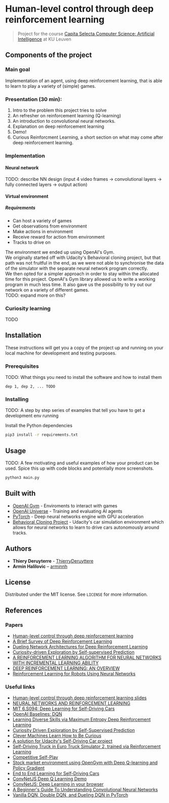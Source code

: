#  Human-level control through deep reinforcement learning
> Project for the course [Capita Selecta Computer Science: Artificial Intelligence](https://onderwijsaanbod.kuleuven.be/syllabi/e/H05N0AE.htm#activetab=doelstellingen_idm1514848) at KU Leuven

## Components of the project

### Main goal
Implementation of an agent, using deep reinforcement learning, that is able to learn to play a variety of (simple) games.

### Presentation (30 min):
1. Intro to the problem this project tries to solve
2. An refresher on reinforcement learning (Q-learning)
3. An introduction to convolutional neural networks.
4. Explanation on deep reinforcement learning
5. Demo!
6. Curious Reinforcment Learning, a short section on what may come after deep reinforcement learning.

### Implementation

#### Neural network
TODO: describe NN design (input 4 video frames -> convolutional layers -> fully connected layers -> output action)

#### Virtual environment

##### Requirements
* Can host a variety of games
* Get observations from environment
* Make actions in environment
* Receive reward for action from environment
* Tracks to drive on

The environment we ended up using OpenAI's Gym.  
We originally started off with Udacity's Behavioral cloning project, but that path was not fruitful in the end, as we were not able to synchronise the data of the simulator with the separate neural network program correctly.  
We then opted for a simpler approach in order to stay within the allocated time for this project. OpenAI's Gym library allowed us to write a working program in much less time. It also gave us the possibility to try out our network on a variety of different games.  
TODO: expand more on this?

### Curiosity learning
TODO

## Installation
These instructions will get you a copy of the project up and running on your local machine for development and testing purposes.

### Prerequisites
TODO: What things you need to install the software and how to install them

    dep 1, dep 2, ... TODO

### Installing
TODO: A step by step series of examples that tell you have to get a development env running

Install the Python dependencies
```sh
pip3 install -r requirements.txt
```

## Usage
TODO: A few motivating and useful examples of how your product can be used. Spice this up with code blocks and potentially more screenshots.

```sh
python3 main.py
```

## Built with
* [OpenAI Gym](https://github.com/openai/gym) - Enviroments to interact with games
* [OpenAI Universe](https://github.com/openai/universe) - Training and evaluating AI agents
* [PyTorch](https://github.com/pytorch/pytorch) - Deep neural networks engine with GPU acceleration
* [Behavioral Cloning Project](https://github.com/udacity/CarND-Behavioral-Cloning-P3) - Udacity's car simulation environment which allows for neural networks to learn to drive cars autonomously around tracks.

## Authors
* **Thiery Deruyterre** - [ThierryDeruyttere](https://github.com/ThierryDeruyttere)
* **Armin Halilovic** – [arminnh](http://github.com/arminnh/)

## License
Distributed under the MIT license. See ``LICENSE`` for more information.

## References

### Papers
- [Human-level control through deep reinforcement learning](https://deepmind.com/research/publications/human-level-control-through-deep-reinforcement-learning/)
- [A Brief Survey of Deep Reinforcement Learning](https://arxiv.org/abs/1708.05866)
- [Dueling Network Architectures for Deep Reinforcement Learning](https://arxiv.org/abs/1511.06581)
- [Curiosity-driven Exploration by Self-supervised Prediction](https://arxiv.org/pdf/1705.05363.pdf)
- [A REINFORCEMENT LEARNING ALGORITHM FOR NEURAL NETWORKS WITH INCREMENTAL LEARNING ABILITY](http://www2.kobe-u.ac.jp/~ozawasei/pub/iconip02a.pdf)
- [DEEP REINFORCEMENT LEARNING: AN OVERVIEW](https://arxiv.org/pdf/1701.07274.pdf)
- [Reinforcement Learning for Robots Using Neural Networks](https://pdfs.semanticscholar.org/54c4/cf3a8168c1b70f91cf78a3dc98b671935492.pdf)

### Useful links
- [Human-level control through deep reinforcement learning slides](http://www.teach.cs.toronto.edu/~csc2542h/fall/material/csc2542f16_dqn.pdf)
- [NEURAL NETWORKS AND REINFORCEMENT LEARNING](http://web.mst.edu/~gosavia/neural_networks_RL.pdf)
- [MIT 6.S094: Deep Learning for Self-Driving Cars](http://selfdrivingcars.mit.edu/deeptraffic/)
- [OpenAI Baselines: DQN](https://blog.openai.com/openai-baselines-dqn/)
- [Learning Diverse Skills via Maximum Entropy Deep Reinforcement Learning](http://bair.berkeley.edu/blog/2017/10/06/soft-q-learning/)
- [Curiosity Driven Exploration by Self-Supervised Prediction](https://www.youtube.com/watch?v=J3FHOyhUn3A)
- [Clever Machines Learn How to Be Curious](https://www.quantamagazine.org/clever-machines-learn-how-to-be-curious-20170919)
- [A solution for Udacity's Self-Driving Car project](https://github.com/alexhagiopol/end-to-end-deep-learning)
- [Self-Driving Truck in Euro Truck Simulator 2, trained via Reinforcement Learning](https://github.com/aleju/self-driving-truck)
- [Competitive Self-Play](https://blog.openai.com/competitive-self-play/)
- [Stock market environment using OpenGym with Deep Q-learning and Policy Gradient](https://github.com/kh-kim/stock_market_reinforcement_learning)
- [End to End Learning for Self-Driving Cars](https://arxiv.org/abs/1604.07316)
- [ConvNetJS Deep Q Learning Demo](http://cs.stanford.edu/people/karpathy/convnetjs/demo/rldemo.html)
- [ConvNetJS: Deep Learning in your browser](http://cs.stanford.edu/people/karpathy/convnetjs/docs.html)
- [A Beginner's Guide To Understanding Convolutional Neural Networks](https://adeshpande3.github.io/adeshpande3.github.io/A-Beginner's-Guide-To-Understanding-Convolutional-Neural-Networks/)
- [Vanilla DQN, Double DQN, and Dueling DQN in PyTorch](https://github.com/dxyang/DQN_pytorch)
